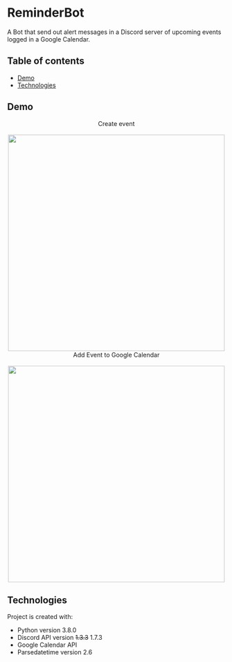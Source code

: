 # ReminderBot
A Bot that send out alert messages in a Discord server of upcoming events logged in a Google Calendar.

## Table of contents
* [Demo](#demo)
* [Technologies](#Technologies)

## Demo
<p align='center'>
  Create event<br></br>
  <img width='500' height='500' src="https://user-images.githubusercontent.com/55066273/141549058-e3d1be2f-fe16-4807-8b1b-0a82ebb062f9.gif">
  Add Event to Google Calendar<br></br>
  <img width='500' height='500' src="https://user-images.githubusercontent.com/55066273/141594179-f33ae039-55bb-4693-9bf4-5e095fb135dc.gif">
</p>

## Technologies
Project is created with:
* Python version 3.8.0
* Discord API version ~~1.3.3~~ 1.7.3
* Google Calendar API
* Parsedatetime version 2.6
